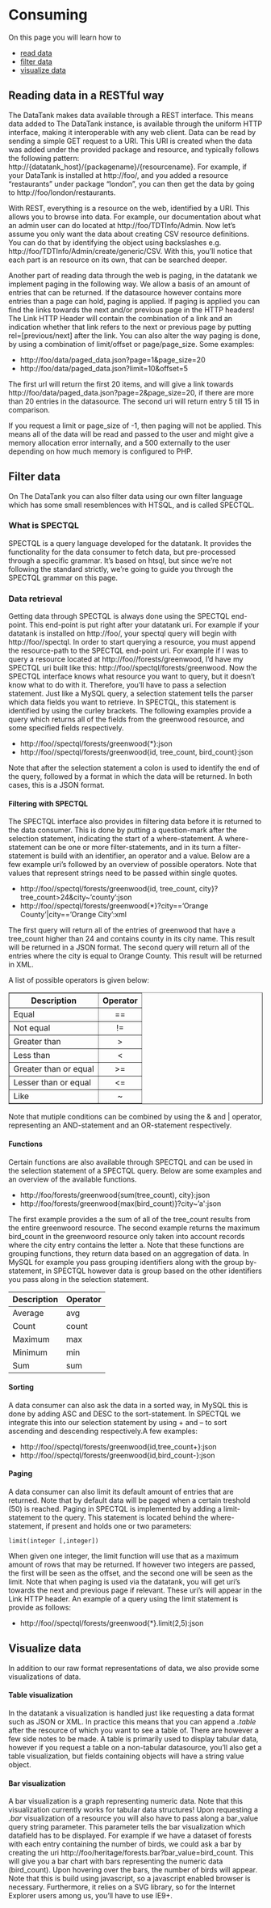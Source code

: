 # Consuming

On this page you will learn how to

* [read data](#get)
* [filter data](#filter)
* [visualize data](*visualize)

<a id='get' class='anchor'></a>
## Reading data in a RESTful way

The DataTank makes data available through a REST interface. This means data added to The DataTank instance, is available through the uniform HTTP interface, making it interoperable with any web client. Data can be read by sending a simple GET request to a URI. This URI is created when the data was added under the provided package and resource, and typically follows the following pattern: http://{datatank_host}/{packagename}/{resourcename}. For example, if your DataTank is installed at http://foo/, and you added a resource “restaurants” under package “london”, you can then get the data by going to http://foo/london/restaurants.

With REST, everything is a resource on the web, identified by a URI. This allows you to browse into data. For example, our documentation about what an admin user can do located at http://foo/TDTInfo/Admin. Now let’s assume you only want the data about creating CSV resource definitions. You can do that by identifying the object using backslashes e.g. http://foo/TDTInfo/Admin/create/generic/CSV. With this, you’ll notice that each part is an resource on its own, that can be searched deeper.

Another part of reading data through the web is paging, in the datatank we implement paging in the following way. We allow a basis of an amount of entries that can be returned. If the datasource however contains more entries than a page can hold, paging is applied. If paging is applied you can find the links towards the next and/or previous page in the HTTP headers! The Link HTTP Header will contain the combination of a link and an indication whether that link refers to the next or previous page by putting rel=[previous/next] after the link. You can also alter the way paging is done, by using a combination of limit/offset or page/page\_size. Some examples:

* http://foo/data/paged\_data.json?page=1&page\_size=20
* http://foo/data/paged\_data.json?limit=10&offset=5

The first url will return the first 20 items, and will give a link towards http://foo/data/paged\_data.json?page=2&page\_size=20, if there are more than 20 entries in the datasource. The second uri will return entry 5 till 15 in comparison.

If you request a limit or page_size of -1, then paging will not be applied. This means all of the data will be read and passed to the user and might give a memory allocation error internally, and a 500 externally to the user depending on how much memory is configured to PHP.

<a id='filter' class='anchor'></a>
## Filter data

On The DataTank you can also filter data using our own filter language which has some small resemblences with HTSQL, and is called SPECTQL.

### What is SPECTQL

SPECTQL is a query language developed for the datatank. It provides the functionality for the data consumer to fetch data, but pre-processed through a specific grammar. It’s based on htsql, but since we’re not following the standard strictly, we’re going to guide you through the SPECTQL grammar on this page.

### Data retrieval

Getting data through SPECTQL is always done using the SPECTQL end-point. This end-point is put right after your datatank uri. For example if your datatank is installed on http://foo/, your spectql query will begin with http://foo//spectql. In order to start querying a resource, you must append the resource-path to the SPECTQL end-point uri. For example if I was to query a resource located at http://foo//forests/greenwood, I’d have my SPECTQL uri built like this: http://foo//spectql/forests/greenwood. Now the SPECTQL interface knows what resource you want to query, but it doesn’t know what to do with it. Therefore, you’ll have to pass a selection statement. Just like a MySQL query, a selection statement tells the parser which data fields you want to retrieve. In SPECTQL, this statement is identified by using the curley brackets. The following examples provide a query which returns all of the fields from the greenwood resource, and some specified fields respectively.

* http://foo//spectql/forests/greenwood{*}:json
* http://foo//spectql/forests/greenwood{id, tree\_count, bird\_count}:json

Note that after the selection statement a colon is used to identify the end of the query, followed by a format in which the data will be returned. In both cases, this is a JSON format.

#### Filtering with SPECTQL

The SPECTQL interface also provides in filtering data before it is returned to the data consumer. This is done by putting a question-mark after the selection statement, indicating the start of a where-statement. A where-statement can be one or more filter-statements, and in its turn a filter-statement is build with an identifier, an operator and a value. Below are a few example uri’s followed by an overview of possible operators. Note that values that represent strings need to be passed within single quotes.

* http://foo//spectql/forests/greenwood{id, tree\_count, city}?tree\_count>24&city~’county’:json
* http://foo//spectql/forests/greenwood{*}?city==’Orange County’|city==’Orange City’:xml

The first query will return all of the entries of greenwood that have a tree\_count higher than 24 and contains county in its city name. This result will be returned in a JSON format. The second query will return all of the entries where the city is equal to Orange County. This result will be returned in XML.

A list of possible operators is given below:

<table border="1">
    <thead>
        <tr>
            <th>Description</th>
            <th>Operator</th>
        </tr>
    </thead>
    <tbody>
        <tr>
            <td>Equal</td>
            <td align='center'>==</td>
        </tr>
        <tr>
            <td>Not equal</td>
            <td align='center'>!=</td>
        </tr>
        <tr>
            <td>Greater than</td>
            <td align='center'>&gt;</td>
        </tr>
        <tr>
            <td>Less than</td>
            <td align='center'>&lt;</td>
        </tr>
        <tr>
            <td>Greater than or equal</td>
            <td align='center'>&gt;=</td>
        </tr>
        <tr>
            <td>Lesser than or equal</td>
            <td align='center'>&lt;=</td>
        </tr>
        <tr>
            <td>Like</td>
            <td align='center'>~</td>
        </tr>
    </tbody>
</table>

Note that mutiple conditions can be combined by using the & and | operator, representing an AND-statement and an OR-statement respectively.

#### Functions

Certain functions are also available through SPECTQL and can be used in the selection statement of a SPECTQL query. Below are some examples and an overview of the available functions.

* http://foo/forests/greenwood{sum(tree\_count), city}:json
* http://foo/forests/greenwood{max(bird\_count)}?city~’a':json


The first example provides a the sum of all of the tree\_count results from the entire greenwoord resource. The second example returns the maximum bird\_count in the greenwoord resource only taken into account records where the city entry contains the letter a.
Note that these functions are grouping functions, they return data based on an aggregation of data. In MySQL for example you pass grouping identifiers along with the group by- statement, in SPECTQL however data is group based on the other identifiers you pass along in the selection statement.

<table>
    <thead>
        <tr>
            <th>Description</th>
            <th>Operator</th>
        </tr>
    </thead>
    <tbody>
        <tr>
            <td>Average</td>
            <td>avg</td>
        </tr>
        <tr>
            <td>Count</td>
            <td>count</td>
        </tr>
        <tr>
            <td>Maximum</td>
            <td>max</td>
        </tr>
        <tr>
            <td>Minimum</td>
            <td>min</td>
        </tr>
        <tr>
            <td>Sum</td>
            <td>sum</td>
        </tr>
    </tbody>
</table>


#### Sorting

A data consumer can also ask the data in a sorted way, in MySQL this is done by adding ASC and DESC to the sort-statement. In SPECTQL we integrate this into our selection statement by using + and – to sort ascending and descending respectively.A few examples:

* http://foo//spectql/forests/greenwood{id,tree\_count+}:json
* http://foo//spectql/forests/greenwood{id,bird\_count-}:json


#### Paging

A data consumer can also limit its default amount of entries that are returned. Note that by default data will be paged when a certain treshold (50) is reached. Paging in SPECTQL is implemented by adding a limit-statement to the query. This statement is located behind the where-statement, if present and holds one or two parameters:

    limit(integer [,integer])

When given one integer, the limit function will use that as a maximum amount of rows that may be returned. If however two integers are passed, the first will be seen as the offset, and the second one will be seen as the limit. Note that when paging is used via the datatank, you will get uri’s towards the next and previous page if relevant. These uri’s will appear in the Link HTTP header. An example of a query using the limit statement is provide as follows:

* http://foo//spectql/forests/greenwood{*}.limit(2,5):json

<a id='visualize' class='anchor'></a>
## Visualize data

In addition to our raw format representations of data, we also provide some visualizations of data.

#### Table visualization

In the datatank a visualization is handled just like requesting a data format such as JSON or XML. In practice this means that you can append a <em>.table</em> after the resource of which you want to see a table of. There are however a few side notes to be made. A table is primarily used to display tabular data, however if you request a table on a non-tabular datasource, you’ll also get a table visualization, but fields containing objects will have a string value object.

#### Bar visualization

A bar visualization is a graph representing numeric data. Note that this visualization currently works for tabular data structures! Upon requesting a <em>.bar</em> visualization of a resource you will also have to pass along a bar\_value query string parameter. This parameter tells the bar visualization which datafield has to be displayed. For example if we have a dataset of forests with each entry containing the number of birds, we could ask a bar by creating the uri http://foo/heritage/forests.bar?bar_value=bird\_count. This will give you a bar chart with bars representing the numeric data (bird\_count). Upon hovering over the bars, the number of birds will appear. Note that this is build using javascript, so a javascript enabled browser is necessary. Furthermore, it relies on a SVG library, so for the Internet Explorer users among us, you’ll have to use IE9+.
